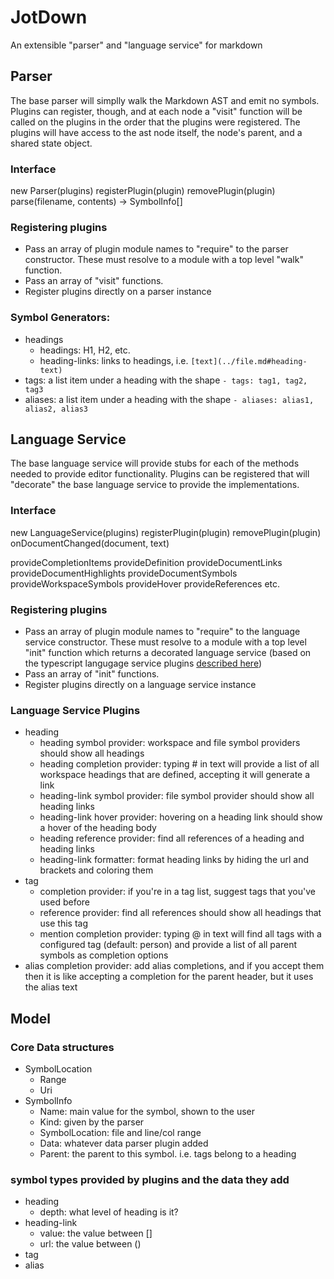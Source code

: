 # JotDown
 An extensible "parser" and "language service" for markdown

## Parser
The base parser will simplly walk the Markdown AST and emit no symbols.
Plugins can register, though, and at each node a "visit" function will be called on the plugins in the order that the plugins were registered.
The plugins will have access to the ast node itself, the node's parent, and a shared state object.

### Interface
new Parser(plugins)
registerPlugin(plugin)
removePlugin(plugin)
parse(filename, contents) -> SymbolInfo[]

### Registering plugins
- Pass an array of plugin module names to "require" to the parser constructor. These must resolve to a module with a top level "walk" function.
- Pass an array of "visit" functions.
- Register plugins directly on a parser instance

### Symbol Generators:
- headings
  - headings: H1, H2, etc.
  - heading-links: links to headings, i.e. `[text](../file.md#heading-text)`
- tags: a list item under a heading with the shape `- tags: tag1, tag2, tag3`
- aliases: a list item under a heading with the shape `- aliases: alias1, alias2, alias3` 

## Language Service
The base language service will provide stubs for each of the methods needed to provide editor functionality.
Plugins can be registered that will "decorate" the base language service to provide the implementations.

### Interface
new LanguageService(plugins)
registerPlugin(plugin)
removePlugin(plugin)
onDocumentChanged(document, text)

provideCompletionItems
provideDefinition
provideDocumentLinks
provideDocumentHighlights
provideDocumentSymbols
provideWorkspaceSymbols
provideHover
provideReferences
etc.

### Registering plugins
- Pass an array of plugin module names to "require" to the language service constructor. These must resolve to a module with a top level "init" function which returns a decorated language service (based on the typescript langugage service plugins [described here](https://github.com/Microsoft/TypeScript/wiki/Writing-a-Language-Service-Plugin#setup-and-initialization))
- Pass an array of "init" functions.
- Register plugins directly on a language service instance

### Language Service Plugins
- heading
  - heading symbol provider: workspace and file symbol providers should show all headings
  - heading completion provider: typing # in text will provide a list of all workspace headings that are defined, accepting it will generate a link
  - heading-link symbol provider: file symbol provider should show all heading links
  - heading-link hover provider: hovering on a heading link should show a hover of the heading body
  - heading reference provider: find all references of a heading and heading links
  - heading-link formatter: format heading links by hiding the url and brackets and coloring them
- tag
  - completion provider: if you're in a tag list, suggest tags that you've used before
  - reference provider: find all references should show all headings that use this tag 
  - mention completion provider: typing @ in text will find all tags with a configured tag (default: person) and provide a list of all parent symbols as completion options
- alias completion provider: add alias completions, and if you accept them then it is like accepting a completion for the parent header, but it uses the alias text


## Model
### Core Data structures
- SymbolLocation
  - Range
  - Uri
- SymbolInfo
  - Name: main value for the symbol, shown to the user
  - Kind: given by the parser
  - SymbolLocation: file and line/col range
  - Data: whatever data parser plugin added
  - Parent: the parent to this symbol. i.e. tags belong to a heading  
### symbol types provided by plugins and the data they add
- heading
  - depth: what level of heading is it?
- heading-link 
  - value: the value between []
  - url: the value between ()
- tag
- alias